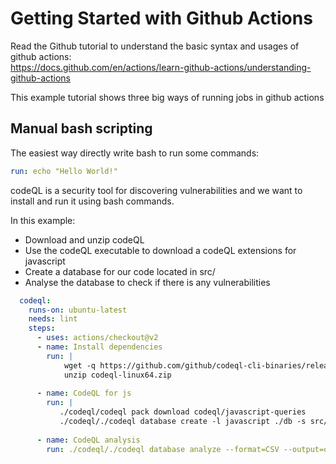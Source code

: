# Getting Started with Github Actions

Read the Github tutorial to understand the basic syntax and usages of github actions:  
https://docs.github.com/en/actions/learn-github-actions/understanding-github-actions

This example tutorial shows three big ways of running jobs in github actions

## Manual bash scripting

The easiest way directly write bash to run some commands:
```YAML
run: echo "Hello World!"
```
codeQL is a security tool for discovering vulnerabilities and we want to install and run it using bash commands.  

In this example:
- Download and unzip codeQL
- Use the codeQL executable to download a codeQL extensions for javascript
- Create a database for our code located in src/
- Analyse the database to check if there is any vulnerabilities
```YAML
  codeql:
    runs-on: ubuntu-latest
    needs: lint
    steps:
      - uses: actions/checkout@v2
      - name: Install dependencies
        run: |
            wget -q https://github.com/github/codeql-cli-binaries/releases/download/v2.12.3/codeql-linux64.zip
            unzip codeql-linux64.zip
              
      - name: CodeQL for js  
        run: |
           ./codeql/codeql pack download codeql/javascript-queries
           ./codeql/./codeql database create -l javascript ./db -s src/
            
      - name: CodeQL analysis 
        run: ./codeql/./codeql database analyze --format=CSV --output=output.csv db
```
